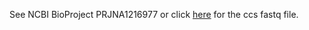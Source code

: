 See NCBI BioProject PRJNA1216977 or click [here](http://www.ncbi.nlm.nih.gov/bioproject/1216977) for the ccs fastq file.
